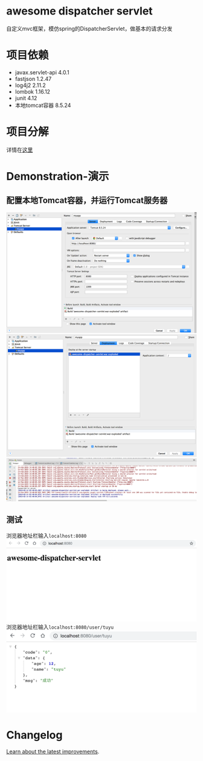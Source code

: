 # awesome dispatcher servlet

自定义mvc框架，模仿spring的DispatcherServlet，做基本的请求分发

# 项目依赖

- javax.servlet-api 4.0.1
- fastjson 1.2.47
- log4j2 2.11.2
- lombok 1.16.12
- junit 4.12
- 本地tomcat容器 8.5.24

# 项目分解

详情在[这里][link_blog]

# Demonstration-演示
## 配置本地Tomcat容器，并运行Tomcat服务器

![image][img_tomcat_config1]
![image][img_tomcat_config2]
![image][img_tomcat_run]

## 测试

浏览器地址栏输入`localhost:8080`
![image][img_demo_index]
浏览器地址栏输入`localhost:8080/user/tuyu`
![image][img_demo_user_tuyu]


# Changelog

[Learn about the latest improvements][link_changelog].

[link_changelog]: https://github.com/scutuyu/awesome-dispatcher-servlet/blob/master/CHANGELOG.md
[link_blog]: https://scutuyu.github.io/2019/02/16/awesome-dispatcher-servlet/#more

[img_tomcat_config1]: https://github.com/scutuyu/awesome-dispatcher-servlet/blob/master/images/tomcat_config1.png
[img_tomcat_config2]: https://github.com/scutuyu/awesome-dispatcher-servlet/raw/master/images/tomcat_config2.png
[img_tomcat_run]: https://github.com/scutuyu/awesome-dispatcher-servlet/raw/master/images/tomcat_run.png
[img_demo_index]: https://github.com/scutuyu/awesome-dispatcher-servlet/raw/master/images/demo_index.png
[img_demo_user_tuyu]: https://github.com/scutuyu/awesome-dispatcher-servlet/raw/master/images/demo_user_tuyu.png